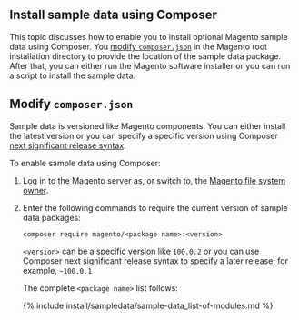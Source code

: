 <div markdown="1">

<h2 id="install-sample-composer">Install sample data using Composer</h2>
This topic discusses how to enable you to install optional Magento sample data using Composer. You <a href="#instgde-prereq-sample-comp">modify <code>composer.json</code></a> in the Magento root installation directory to provide the location of the sample data package. After that, you can either run the Magento software installer or you can run a script to install the sample data.    

<h2 id="instgde-prereq-sample-comp">Modify <code>composer.json</code></h2>
Sample data is versioned like Magento components. You can either install the latest version or you can specify a specific version using Composer <a href="https://getcomposer.org/doc/articles/versions.md#next-significant-release-operators" target="_blank">next significant release syntax</a>.

To enable sample data using Composer:

1.	Log in to the Magento server as, or switch to, the <a href="{{ site.gdeurl }}install-gde/prereq/apache-user.html">Magento file system owner</a>.
2.	Enter the following commands to require the current version of sample data packages:

		composer require magento/<package name>:<version>

	`<version>` can be a specific version like `100.0.2` or you can use Composer next significant release syntax to specify a later release; for example, `~100.0.1`

	The complete `<package name>` list follows:

	{% include install/sampledata/sample-data_list-of-modules.md %}

